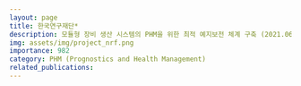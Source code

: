 ```yaml
---
layout: page
title: 한국연구재단*
description: 모듈형 장비 생산 시스템의 PHM을 위한 최적 예지보전 체계 구축 (2021.06 ~ 2023.05)
img: assets/img/project_nrf.png
importance: 982
category: PHM (Prognostics and Health Management)
related_publications:
---
```



